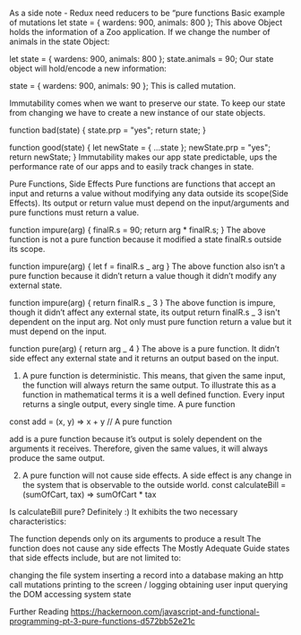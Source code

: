 As a side note - Redux need reducers to be “pure functions
Basic example of mutations
let state = {
  wardens: 900,
  animals: 800
};
This above Object holds the information of a Zoo application. If we change the number of animals in the state Object:

let state = {
  wardens: 900,
  animals: 800
};
state.animals = 90;
Our state object will hold/encode a new information:

state = {
  wardens: 900,
  animals: 90
};
This is called mutation.

Immutability comes when we want to preserve our state. To keep our state from changing we have to create a new instance of our state objects.

function bad(state) {
  state.prp = "yes";
  return state;
}

function good(state) {
  let newState = { ...state };
  newState.prp = "yes";
  return newState;
}
Immutability makes our app state predictable, ups the performance rate of our apps and to easily track changes in state.

Pure Functions, Side Effects
Pure functions are functions that accept an input and returns a value without modifying any data outside its scope(Side Effects). Its output or return value must depend on the input/arguments and pure functions must return a value.

function impure(arg) {
  finalR.s = 90;
  return arg * finalR.s;
}
The above function is not a pure function because it modified a state finalR.s outside its scope.

function impure(arg) {
  let f = finalR.s _ arg
}
The above function also isn’t a pure function because it didn’t return a value though it didn’t modify any external state.

function impure(arg) {
  return finalR.s _ 3
}
The above function is impure, though it didn’t affect any external state, its output return finalR.s _ 3 isn't dependent on the input arg. Not only must pure function return a value but it must depend on the input.

function pure(arg) {
  return arg \_ 4
}
The above is a pure function. It didn’t side effect any external state and it returns an output based on the input.

1. A pure function is deterministic. This means, that given the same input, the function will always return the same output. To illustrate this as a function in mathematical terms it is a well defined function. Every input returns a single output, every single time.
A pure function

const add = (x, y) => x + y // A pure function

add is a pure function because it’s output is solely dependent on the arguments it receives. Therefore, given the same values, it will always produce the same output.

2. A pure function will not cause side effects. A side effect is any change in the system that is observable to the outside world.
const calculateBill = (sumOfCart, tax) => sumOfCart * tax

Is calculateBill pure? Definitely :) It exhibits the two necessary characteristics:

The function depends only on its arguments to produce a result The function does not cause any side effects The Mostly Adequate Guide states that side effects include, but are not limited to:

changing the file system inserting a record into a database making an http call mutations printing to the screen / logging obtaining user input querying the DOM accessing system state

Further Reading
https://hackernoon.com/javascript-and-functional-programming-pt-3-pure-functions-d572bb52e21c
